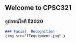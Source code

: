 ## Welcome to CPSC321

### อุปกรณ์ไอที ปี2020


```markdown
### Facial  Recognition
❮img src="ITequipment.jpg" ❯
```
